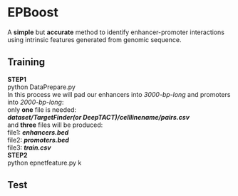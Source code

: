 # EPBoost
A **simple** but **accurate** method to identify enhancer-promoter interactions using intrinsic features generated from genomic sequence.

## **Training**
**STEP1** <br>
python DataPrepare.py<br>
   In this process we will pad our enhancers into *3000-bp-long* and promoters into *2000-bp-long*:<br>
   only **one** file is needed:<br> 
   ***dataset/TargetFinder(or DeepTACT)/celllinename/pairs.csv***<br>
   and **three** files will be produced:<br>
      file1: ***enhancers.bed***<br>
      file2: ***promoters.bed***<br>
      file3: ***train.csv***<br>
**STEP2** <br>
python epnetfeature.py k
## **Test**
